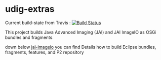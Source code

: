 udig-extras
===========

Current build-state from Travis : [![Build Status](https://travis-ci.org/uDig/udig-extras.svg)](https://travis-ci.org/uDig/udig-extras)


This project builds Java Advanced Imaging (JAI) and JAI ImageIO as OSGi bundles and fragments

down below [jai-imageio](./jai-imageio) you can find Details how to build Eclipse bundles, fragments, features, and P2 repository
